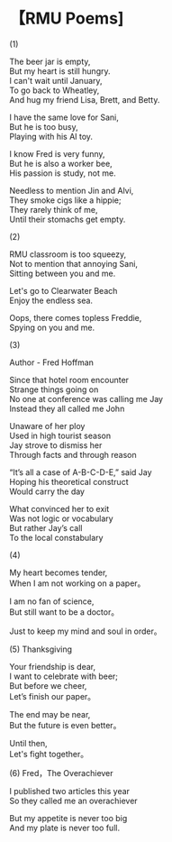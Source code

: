 # 【RMU Poems]

(1)

The beer jar is empty,  
But my heart is still hungry.  
I can't wait until January,  
To go back to Wheatley,   
And hug my friend Lisa, Brett, and Betty.

I have the same love for Sani,   
But he is too busy,  
Playing with his AI toy.

I know Fred is very funny,   
But he is also a worker bee,  
His passion is study, not me.

Needless to mention Jin and Alvi,  
They smoke cigs like a hippie;  
They rarely think of me,   
Until their stomachs get empty.  

(2) 

RMU classroom is too squeezy,  
Not to mention that annoying Sani,   
Sitting between you and me.

Let's go to Clearwater Beach  
Enjoy the endless sea.

Oops, there comes topless Freddie,  
Spying on you and me.


(3) 

Author - Fred Hoffman

Since that hotel room encounter  
Strange things going on  
No one at conference was calling me Jay  
Instead they all called me John

Unaware of her ploy   
Used in high tourist season  
Jay strove to dismiss her   
Through facts and through reason

“It’s all a case of A-B-C-D-E,” said Jay  
Hoping his theoretical construct  
Would carry the day

What convinced her to exit  
Was not logic or vocabulary  
But rather Jay’s call  
To the local constabulary

(4)

My heart becomes tender,  
When I am not working on a paper。

I am no fan of science,  
But still want to be a doctor。

Just to keep my mind and soul in order。

(5) Thanksgiving 

Your friendship is dear,  
I want to celebrate with beer;  
But before we cheer,  
Let’s finish our paper。

The end may be near,  
But the future is even better。  

Until then,     
Let's fight together。

(6) Fred，The Overachiever 

I published two articles this year  
So they called me an overachiever 

But my appetite is never too big  
And my plate is never too full.


